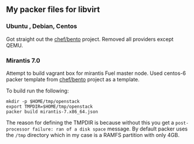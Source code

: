 ## My packer files for libvirt

### Ubuntu , Debian, Centos

Got straight out the [chef/bento](http://github.com/chef/bento) project. Removed
all providers except QEMU.

### Mirantis 7.0

Attempt to build vagrant box for mirantis Fuel master node. Used centos-6 packer
template from [chef/bento](http://github.com/chef/bento) project as a template.

To build run the following:
```
mkdir -p $HOME/tmp/openstack
export TMPDIR=$HOME/tmp/openstack
packer build mirantis-7.x86_64.json
```

The reason for defining the TMPDIR is because without this you get a
``post-processor failure: ran of a disk space`` message. By default packer uses
the ``/tmp`` directory which in my case is a RAMFS partition with only 4GB.
